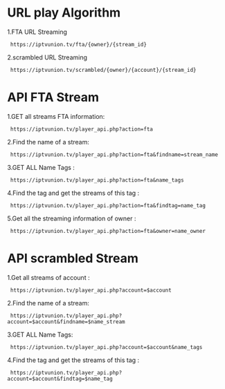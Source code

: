 # URL play Algorithm 

1.FTA URL Streaming

     https://iptvunion.tv/fta/{owner}/{stream_id}
    
2.scrambled URL Streaming 

     https://iptvunion.tv/scrambled/{owner}/{account}/{stream_id}
    
# API FTA Stream

 

1.GET all streams FTA information:

     https://iptvunion.tv/player_api.php?action=fta
     
2.Find the name of a stream:

     https://iptvunion.tv/player_api.php?action=fta&findname=stream_name
    
3.GET ALL Name Tags :

     https://iptvunion.tv/player_api.php?action=fta&name_tags
     
     
4.Find the tag and get the streams of this tag :

     https://iptvunion.tv/player_api.php?action=fta&findtag=name_tag
    
5.Get all the streaming information of owner :

     https://iptvunion.tv/player_api.php?action=fta&owner=name_owner
        
# API scrambled Stream

1.Get all streams of account :

     https://iptvunion.tv/player_api.php?account=$account 
     
2.Find the name of a stream:

     https://iptvunion.tv/player_api.php?account=$account&findname=$name_stream
    
3.GET ALL Name Tags:

     https://iptvunion.tv/player_api.php?account=$account&name_tags
     
4.Find the tag and get the streams of this tag :

     https://iptvunion.tv/player_api.php?account=$account&findtag=$name_tag
    



    
